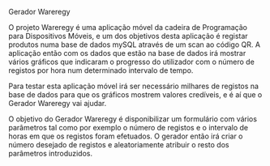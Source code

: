 Gerador Wareregy

O projeto Wareregy é uma aplicação móvel da cadeira de Programação para Dispositivos Móveis, e um dos objetivos desta aplicação é registar produtos numa base de dados mySQL através de um scan ao código QR. A aplicação então com os dados que estão na base de dados irá mostrar vários gráficos que indicaram o progresso do utilizador com o número de registos por hora num determinado intervalo de tempo.

Para testar esta aplicação móvel irá ser necessário milhares de registos na base de dados para que os gráficos mostrem valores credíveis, e é aí que o Gerador Wareregy vai ajudar.

O objetivo do Gerador Wareregy é disponibilizar um formulário com vários parâmetros tal como por exemplo o número de registos e o intervalo de horas em que os registos foram efetuados. O gerador então irá criar o número desejado de registos e aleatoriamente atribuir o resto dos parâmetros introduzidos.
